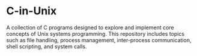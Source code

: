 # C-in-Unix
A collection of C programs designed to explore and implement core concepts of Unix systems programming. This repository includes topics such as file handling, process management, inter-process communication, shell scripting, and system calls.
